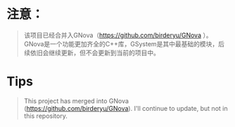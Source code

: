 # 注意：
> 该项目已经合并入GNova（https://github.com/birderyu/GNova ）。
> GNova是一个功能更加齐全的C++库，GSystem是其中最基础的模块，后续依旧会继续更新，但不会更新到当前的项目中。

# Tips
> This project has merged into GNova (https://github.com/birderyu/GNova).
> I'll continue to update, but not in this repository.
